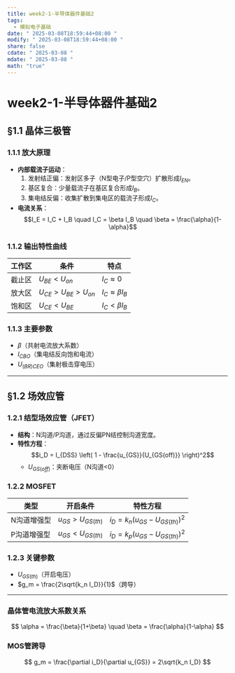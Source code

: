 ```yaml
---
title: week2-1-半导体器件基础2
tags:
  - 模拟电子基础
date: " 2025-03-08T18:59:44+08:00 "
modify: " 2025-03-08T18:59:44+08:00 "
share: false
cdate: " 2025-03-08 "
mdate: " 2025-03-08 "
math: "true"
---
```

# week2-1-半导体器件基础2

## §1.1 晶体三极管

### 1.1.1 放大原理
- **内部载流子运动**：
  1. 发射结正偏：发射区多子（N型电子/P型空穴）扩散形成$I_{EN}$。
  2. 基区复合：少量载流子在基区复合形成$I_B$。
  3. 集电结反偏：收集扩散到集电区的载流子形成$I_C$。
- **电流关系**：
  $$I_E = I_C + I_B \quad I_C = \beta I_B \quad \beta = \frac{\alpha}{1-\alpha}$$

### 1.1.2 输出特性曲线
| 工作区   | 条件                     | 特点                     |
|----------|--------------------------|--------------------------|
| 截止区   | $U_{BE} < U_{on}$        | $I_C \approx 0$          |
| 放大区   | $U_{CE} > U_{BE} > U_{on}$ | $I_C \approx \beta I_B$  |
| 饱和区   | $U_{CE} < U_{BE}$        | $I_C < \beta I_B$        |

### 1.1.3 主要参数
- $\beta$（共射电流放大系数）
- $I_{CBO}$（集电结反向饱和电流）
- $U_{(BR)CEO}$（集射极击穿电压）

---

## §1.2 场效应管

### 1.2.1 结型场效应管（JFET）
- **结构**：N沟道/P沟道，通过反偏PN结控制沟道宽度。
- **特性方程**：
  $$i_D = I_{DSS} \left( 1 - \frac{u_{GS}}{U_{GS(off)}} \right)^2$$
  - $U_{GS(off)}$：夹断电压（N沟道<0）

### 1.2.2 MOSFET
| 类型         | 开启条件               | 特性方程                     |
|--------------|------------------------|------------------------------|
| N沟道增强型  | $u_{GS} > U_{GS(th)}$ | $i_D = k_n(u_{GS}-U_{GS(th)})^2$ |
| P沟道增强型  | $u_{GS} < U_{GS(th)}$ | $i_D = k_p(u_{GS}-U_{GS(th)})^2$ |

### 1.2.3 关键参数
- $U_{GS(th)}$（开启电压）
- $g_m = \frac{2\sqrt{k_n I_D}}{1}$（跨导）

---
### 晶体管电流放大系数关系
$$
\alpha = \frac{\beta}{1+\beta} \quad \beta = \frac{\alpha}{1-\alpha}
$$

### MOS管跨导
$$
g_m = \frac{\partial i_D}{\partial u_{GS}} = 2\sqrt{k_n I_D}
$$